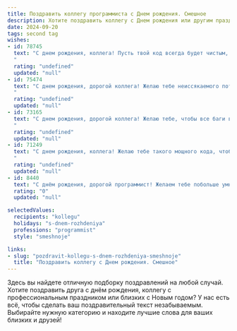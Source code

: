 ```yaml
---
title: Поздравить коллегу программиста c Днем рождения. Смешное
description: Хотите поздравить коллегу c Днем рождения или другим праздником? Наш ИИ создаст незабываемое поздравление, а вы обязательно выделитесь среди других.  
date: 2024-09-20
tags: second tag
wishes:
- id: 78745
  text: "С днем рождения, коллега! Пусть твой код всегда будет чистым, баги – редкими, а кофе – крепким! ☕️💻🎉
  "
  rating: "undefined"
  updated: "null"
- id: 75474
  text: "С днем рождения, дорогой коллега! Желаю тебе неиссякаемого потока вдохновения, чтобы код писал сам, баги не появлялись, а дедлайны были лишь условностью! 🥳
  "
  rating: "undefined"
  updated: "null"
- id: 73165
  text: "С днем рождения, дорогой коллега! Желаю тебе, чтобы все баги в твоей жизни были не критическими, а дедлайны всегда сдавались вовремя, даже если код писался на коленке! 😜
  "
  rating: "undefined"
  updated: "null"
- id: 71249
  text: "С днем рождения, коллега! Желаю тебе такого мощного кода, чтобы баги сами решались, а компилятор пел тебе дифирамбы! И помни, в жизни, как и в программировании, главное - не количество строк, а их качество! 😉
  "
  rating: "undefined"
  updated: "null"
- id: 8440
  text: "С днём рождения, дорогой программист! Желаем тебе побольше умных мыслей, быстрых решений и бесконечной терпеливости к нашим бесконечным доработкам! Пусть твой код будет чист, как слеза, а баги исчезают, как по мановению волшебной палочки. С праздником!"
  rating: "0"
  updated: "null"

selectedValues:
  recipients: "kollegu"
  holidays: "s-dnem-rozhdeniya"
  professions: "programmist"
  style: "smeshnoje"

links:
- slug: "pozdravit-kollegu-s-dnem-rozhdeniya-smeshnoje"
  title: "Поздравить коллегу c Днем рождения. Смешное"
---
```


Здесь вы найдете отличную подборку поздравлений на любой случай. 
Хотите поздравить друга с днём рождения, коллегу с профессиональным праздником или близких с Новым годом? У нас есть всё, чтобы сделать ваш поздравительный текст незабываемым. Выбирайте нужную категорию и находите лучшие слова для ваших близких и друзей!
